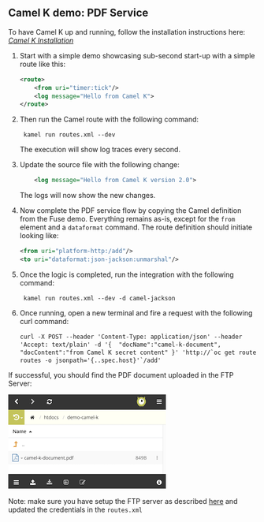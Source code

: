 ## Camel K demo: PDF Service

To have Camel K up and running, follow the installation instructions here: 
[*Camel K Installation*](https://github.com/apache/camel-k#installation)

1. Start with a simple demo showcasing sub-second start-up with a simple route like this:

    ```xml
    <route>
        <from uri="timer:tick"/>
        <log message="Hello from Camel K">
    </route>
    ```

1. Then run the Camel route with the following command:

        kamel run routes.xml --dev

    The execution will show log traces every second.

1. Update the source file with the following change:

    ```xml
        <log message="Hello from Camel K version 2.0">
    ```

    The logs will now show the new changes.

1. Now complete the PDF service flow by copying the Camel definition from the Fuse demo. Everything remains as-is, except for the `from` element and a `dataformat` command. The route definition should initiate looking like:
    ```xml
    <from uri="platform-http:/add"/>
    <to uri="dataformat:json-jackson:unmarshal"/>
    ```

1. Once the logic is completed, run the integration with the following command:

        kamel run routes.xml --dev -d camel-jackson

1. Once running, open a new terminal and fire a request with the following curl command:

    ```shell
    curl -X POST --header 'Content-Type: application/json' --header 'Accept: text/plain' -d '{  "docName":"camel-k-document", "docContent":"from Camel K secret content" }' 'http://`oc get route routes -o jsonpath='{..spec.host}'`/add'
    ```

If successful, you should find the PDF document uploaded in the FTP Server:

![](images/ftp-upload.png)

Note: make sure you have setup the FTP server as described [here](https://github.com/RedHat-Middleware-Workshops/camelk-hackathon/blob/master/demos/dev-agile-integration/fuse-online/readme.md#ftp-server) and updated the credentials in the `routes.xml`
